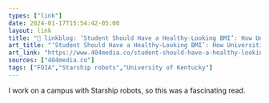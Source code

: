 ```yaml
---
types: ["link"]
date: 2024-01-17T15:54:42-05:00
layout: link
title: "🔗 linkblog: ‘Student Should Have a Healthy-Looking BMI’: How Universities Bend Over Backwards to Accommodate Food Delivery Robots'"
art_title: "‘Student Should Have a Healthy-Looking BMI’: How Universities Bend Over Backwards to Accommodate Food Delivery Robots"
art_link: "https://www.404media.co/student-should-have-a-healthy-looking-bmi-how-universities-bend-over-backwards-to-accommodate-starship-food-delivery-robots/"
sources: ["404media.co"]
tags: ["FOIA","Starship robots","University of Kentucky"]
---
```

I work on a campus with Starship robots, so this was a fascinating read.
